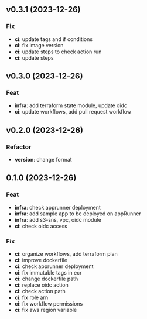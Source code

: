 ## v0.3.1 (2023-12-26)

### Fix

- **ci**: update tags and if conditions
- **ci**: fix image version
- **ci**: update steps to check action run
- **ci**: update steps

## v0.3.0 (2023-12-26)

### Feat

- **infra**: add terraform state module, update oidc
- **ci**: update workflows, add pull request workflow

## v0.2.0 (2023-12-26)

### Refactor

- **version**: change format

## 0.1.0 (2023-12-26)

### Feat

- **infra**: check apprunner deployment
- **infra**: add sample app to be deployed on appRunner
- **infra**: add s3-sns, vpc, oidc module
- **ci**: check oidc access

### Fix

- **ci**: organize workflows, add terraform plan
- **ci**: improve dockerfile
- **ci**: check apprunner deployment
- **ci**: fix immutable tags in ecr
- **ci**: change dockerfile path
- **ci**: replace oidc action
- **ci**: check action path
- **ci**: fix role arn
- **ci**: fix workflow permissions
- **ci**: fix aws region variable
